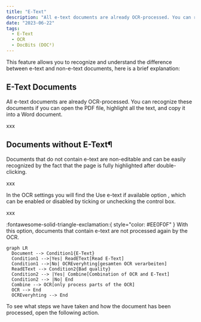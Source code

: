 ```yaml
---
title: "E-Text"
description: "All e-text documents are already OCR-processed. You can recognize these documents if you can open the PDF file, highlight all the text, and copy it into a Word document."
date: "2023-06-22"
tags:
  - E-Text
  - OCR
  - DocBits (DOC²)
---
```

This feature allows you to recognize and understand the difference between e-text and non-e-text documents, here is a brief explanation:

## E-Text Documents

All e-text documents are already OCR-processed. You can recognize these documents if you can open the PDF file, highlight all the text, and copy it into a Word document.

xxx

## Documents without E-Text¶

Documents that do not contain e-text are non-editable and can be easily recognized by the fact that the page is fully highlighted after double-clicking.

xxx

In the OCR settings you will find the Use e-text if available option , which can be enabled or disabled by ticking or unchecking the control box.

xxx

:fontawesome-solid-triangle-exclamation:{ style="color: #EE0F0F" }
With this option, documents that contain e-text are not processed again by the OCR.

``` mermaid
graph LR
  Document --> Condition1{E-Text}
  Condition1 -->|Yes| ReadEText[Read E-Text]
  Condition1 -->|No| OCREveryhting[gesamten OCR verarbeiten]
  ReadEText --> Condition2{Bad quality}
  Condition2 --> |Yes| Combine[Combination of OCR and E-Text]
  Condition2 --> |No| End
  Combine --> OCR[only process parts of the OCR]
  OCR --> End
  OCREveryhting --> End
```

To see what steps we have taken and how the document has been processed, open the following action.